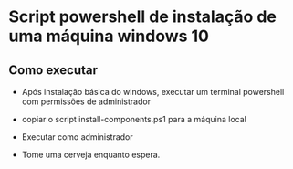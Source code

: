 # Script powershell de instalação de uma máquina windows 10

## Como executar

- Após instalação básica do windows, executar um terminal powershell com permissões de administrador
- copiar o script install-components.ps1 para a máquina local
- Executar como administrador

- Tome uma cerveja enquanto espera.
